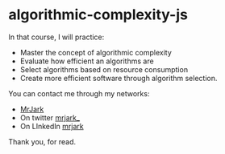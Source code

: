 # algorithmic-complexity-js

In that course, I will practice: 

- Master the concept of algorithmic complexity
- Evaluate how efficient an algorithms are
- Select algorithms based on resource consumption
- Create more efficient software through algorithm selection.

You can contact me through my networks:
- [MrJark](https://mrjark.com)
- On twitter [mrjark_](https://twitter.com/mrjark_)
- On LInkedIn [mrjark](https://www.linkedin.com/in/mrjark/)

Thank you, for read.